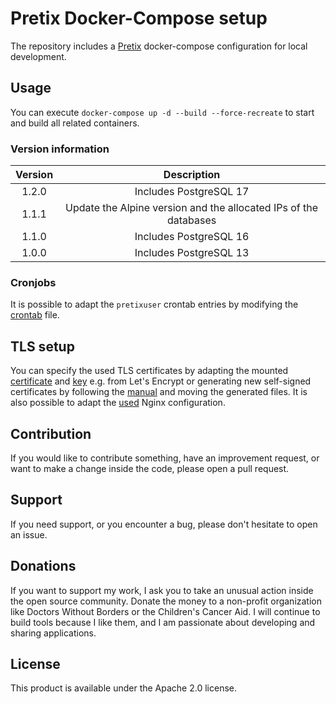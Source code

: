 # Pretix Docker-Compose setup
The repository includes a [Pretix](https://pretix.eu/about/de/) docker-compose configuration for local development.

## Usage

You can execute `docker-compose up -d --build --force-recreate` to start and build all related containers.

### Version information

| **Version** |                         **Description**                          |
|:-----------:|:----------------------------------------------------------------:|
|    1.2.0    |                      Includes PostgreSQL 17                      |
|    1.1.1    | Update the Alpine version and the allocated IPs of the databases |
|    1.1.0    |                      Includes PostgreSQL 16                      |
|    1.0.0    |                      Includes PostgreSQL 13                      |

### Cronjobs

It is possible to adapt the `pretixuser` crontab entries by modifying the [crontab](docker/pretix/crontab) file.

## TLS setup

You can specify the used TLS certificates by adapting the mounted [certificate](docker/pretix/files/config/ssl/domain.crt) and [key](docker/pretix/files/config/ssl/domain.key) e.g. from Let's Encrypt or generating new self-signed certificates by following the [manual](scripts/EXAMPLE-CERT-CREATION.md) and moving the generated files. It is also possible to adapt the [used](docker/pretix/nginx/nginx.conf) Nginx configuration. 

## Contribution
If you would like to contribute something, have an improvement request, or want to make a change inside the code, please open a pull request.

## Support
If you need support, or you encounter a bug, please don't hesitate to open an issue.

## Donations
If you want to support my work, I ask you to take an unusual action inside the open source community. Donate the money to a non-profit organization like Doctors Without Borders or the Children's Cancer Aid. I will continue to build tools because I like them, and I am passionate about developing and sharing applications.

## License
This product is available under the Apache 2.0 license.
